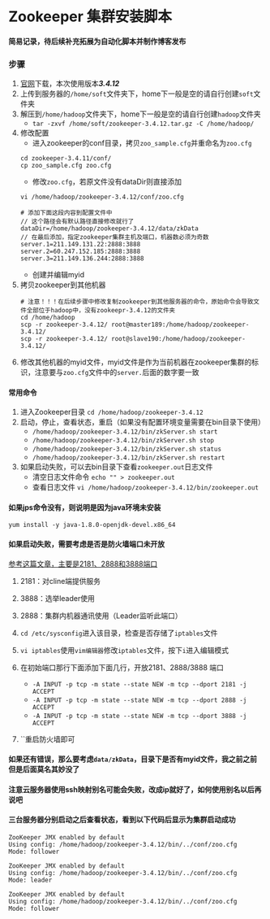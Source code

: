 # Zookeeper 集群安装脚本

#### 简易记录，待后续补充拓展为自动化脚本并制作博客发布  

### 步骤
1. [官网](https://archive.apache.org/dist/zookeeper/)下载，本次使用版本***3.4.12***  
2. 上传到服务器的`/home/soft`文件夹下，home下一般是空的请自行创建`soft`文件夹  
3. 解压到`/home/hadoop`文件夹下，home下一般是空的请自行创建`hadoop`文件夹  
	+ `tar -zxvf /home/soft/zookeeper-3.4.12.tar.gz -C /home/hadoop/`
4. 修改配置  
	+ 进入zookeeper的conf目录，拷贝`zoo_sample.cfg`并重命名为`zoo.cfg`  
	```
	cd zookeeper-3.4.11/conf/
	cp zoo_sample.cfg zoo.cfg
	```
	+ 修改`zoo.cfg`，若原文件没有dataDir则直接添加  
	```
	vi /home/hadoop/zookeeper-3.4.12/conf/zoo.cfg
	
	# 添加下面这段内容到配置文件中
	// 这个路径会有默认路径直接修改就行了
	dataDir=/home/hadoop/zookeeper-3.4.12/data/zkData
	// 在最后添加，指定zookeeper集群主机及端口，机器数必须为奇数
	server.1=211.149.131.22:2888:3888
	server.2=60.247.152.185:2888:3888
	server.3=211.149.136.244:2888:3888
	```
	+ 创建并编辑myid  
5. 拷贝zookeeper到其他机器  
	```
	# 注意！！！在后续步骤中修改复制zookeeper到其他服务器的命令，原始命令会导致文件全部位于hadoop中，没有zookeepr-3.4.12的文件夹
	cd /home/hadoop
	scp -r zookeeper-3.4.12/ root@master189:/home/hadoop/zookeeper-3.4.12/
	scp -r zookeeper-3.4.12/ root@slave190:/home/hadoop/zookeeper-3.4.12/
	```
6. 修改其他机器的myid文件，myid文件是作为当前机器在zookeeper集群的标识，注意要与`zoo.cfg`文件中的`server.`后面的数字要一致  

	

#### 常用命令
1. 进入Zookeeper目录 `cd /home/hadoop/zookeeper-3.4.12`  
2. 启动，停止，查看状态，重启（如果没有配置环境变量需要在bin目录下使用）  
	+ `/home/hadoop/zookeeper-3.4.12/bin/zkServer.sh start`  
	+ `/home/hadoop/zookeeper-3.4.12/bin/zkServer.sh stop`  
	+ `/home/hadoop/zookeeper-3.4.12/bin/zkServer.sh status`  
	+ `/home/hadoop/zookeeper-3.4.12/bin/zkServer.sh restart`  
3. 如果启动失败，可以去bin目录下查看`zookeeper.out`日志文件  
	+ 清空日志文件命令 `echo "" > zookeeper.out`
	+ 查看日志文件 `vi /home/hadoop/zookeeper-3.4.12/bin/zookeeper.out`  

#### 如果jps命令没有，则说明是因为java环境未安装  
`yum install -y java-1.8.0-openjdk-devel.x86_64`  

#### 如果启动失败，需要考虑是否是防火墙端口未开放
[参考这篇文章，主要是2181、2888和3888端口](https://github.com/fx67ll/fx67llLinux/blob/master/serve-blog/2021/2021-11/ping-web.md)  

1. 2181：对cline端提供服务  
2. 3888：选举leader使用  
3. 2888：集群内机器通讯使用（Leader监听此端口）  

1. `cd /etc/sysconfig`进入该目录，检查是否存储了`iptables`文件  
2. `vi iptables`使用`vim编辑器`修改`iptables`文件，按下`i`进入编辑模式  
3. 在初始端口那行下面添加下面几行，开放2181、2888/3888 端口  
	+ `-A INPUT -p tcp -m state --state NEW -m tcp --dport 2181 -j ACCEPT`  
	+ `-A INPUT -p tcp -m state --state NEW -m tcp --dport 2888 -j ACCEPT`  
	+ `-A INPUT -p tcp -m state --state NEW -m tcp --dport 3888 -j ACCEPT`  
4. ``重启防火墙即可  

#### 如果还有错误，那么要考虑`data/zkData`，目录下是否有myid文件，我之前之前但是后面莫名其妙没了  

#### 注意云服务器使用ssh映射别名可能会失败，改成ip就好了，如何使用别名以后再说吧  

#### 三台服务器分别启动之后查看状态，看到以下代码后显示为集群启动成功
```
ZooKeeper JMX enabled by default
Using config: /home/hadoop/zookeeper-3.4.12/bin/../conf/zoo.cfg
Mode: follower

ZooKeeper JMX enabled by default
Using config: /home/hadoop/zookeeper-3.4.12/bin/../conf/zoo.cfg
Mode: leader

ZooKeeper JMX enabled by default
Using config: /home/hadoop/zookeeper-3.4.12/bin/../conf/zoo.cfg
Mode: follower

```
